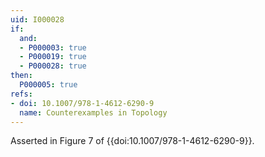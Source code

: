 ```yaml
---
uid: I000028
if:
  and:
  - P000003: true
  - P000019: true
  - P000028: true
then:
  P000005: true
refs:
- doi: 10.1007/978-1-4612-6290-9
  name: Counterexamples in Topology
---
```



Asserted in Figure 7 of {{doi:10.1007/978-1-4612-6290-9}}.
